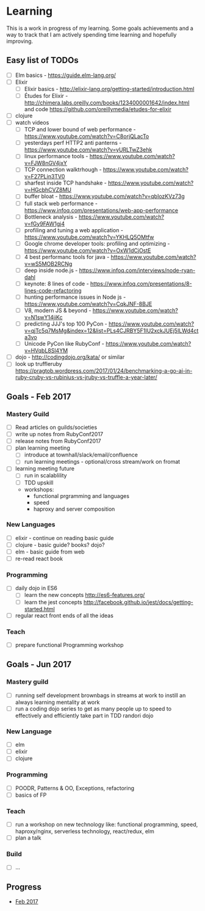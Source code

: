 # Learning

This is a work in progress of my learning. Some goals achievements and a way to
track that I am actively spending time learning and hopefully improving.

## Easy list of TODOs

  - [ ] Elm basics - https://guide.elm-lang.org/
  - [ ] Elixir
    - [ ] Elixir basics - http://elixir-lang.org/getting-started/introduction.html
    - [ ] Études for Elixir - http://chimera.labs.oreilly.com/books/1234000001642/index.html
      and code https://github.com/oreillymedia/etudes-for-elixir
  - [ ] clojure
  - [ ] watch videos
    - [ ] TCP and lower bound of web performance - https://www.youtube.com/watch?v=C8orjQLacTo
    - [ ] yesterdays perf HTTP2 anti panterns - https://www.youtube.com/watch?v=yURLTwZ3ehk
    - [ ] linux performance tools - https://www.youtube.com/watch?v=FJW8nGV4jxY
    - [ ] TCP connection walktrhough - https://www.youtube.com/watch?v=F27PLin3TV0
    - [ ] sharfest inside TCP handshake - https://www.youtube.com/watch?v=HGcbhCVZ8MU
    - [ ] buffer bloat - https://www.youtube.com/watch?v=qbIozKVz73g
    - [ ] full stack web performance - https://www.infoq.com/presentations/web-app-performance
    - [ ] Bottleneck analysis - https://www.youtube.com/watch?v=fGy9FAW1gj4
    - [ ] profiling and tuning a web application - https://www.youtube.com/watch?v=YKHLQ5OMtfw
    - [ ] Google chrome developer tools: profiling and optimizing - https://www.youtube.com/watch?v=OxW1dCjOstE
    - [ ] 4 best performanc tools for java - https://www.youtube.com/watch?v=wS5MOB2RCNg
    - [ ] deep inside node.js - https://www.infoq.com/interviews/node-ryan-dahl
    - [ ] keynote: 8 lines of code - https://www.infoq.com/presentations/8-lines-code-refactoring
    - [ ] hunting performance issues in Node js - https://www.youtube.com/watch?v=CqkJNF-8BJE
    - [ ] V8, modern JS & beyond - https://www.youtube.com/watch?v=N1swY14jiKc
    - [ ] predicting JJJ's top 100 PyCon - https://www.youtube.com/watch?v=qjTc5q7MsMg&index=12&list=PLs4CJRBY5F1IU2xckJUEj5ILWd4cta3vo
    - [ ] Unicode PyCon like RubyConf - https://www.youtube.com/watch?v=HVqbL8Sl4YM
  - [ ] dojo - http://codingdojo.org/kata/ or similar
  - [ ] look up truffleruby
        https://pragtob.wordpress.com/2017/01/24/benchmarking-a-go-ai-in-ruby-cruby-vs-rubinius-vs-jruby-vs-truffle-a-year-later/

## Goals - Feb 2017

### Mastery Guild
  - [ ] Read articles on guilds/societies
  - [ ] write up notes from RubyConf2017
  - [ ] release notes from RubyConf2017
  - [ ] plan learning meeting
    - [ ] introduce at townhall/slack/email/confluence
    - [ ] run learning meetings - optional/cross stream/work on fromat
  - [ ] learning meeting future
    - [ ] run in scalablility
    - [ ] TDD upskill
    - workshops:
      - functional prgramming and languages
      - speed
      - haproxy and server composition

### New Languages
  - [ ] elixir - continue on reading basic guide
  - [ ] clojure - basic guide? books? dojo?
  - [ ] elm - basic guide from web
  - [ ] re-read react book 

### Programming
  - [ ] daily dojo in ES6
    - [ ] learn the new concepts http://es6-features.org/
    - [ ] learn the jest concepts
      http://facebook.github.io/jest/docs/getting-started.html
  - [ ] regular react front ends of all the ideas

### Teach
  - [ ] prepare functional Programming workshop

## Goals - Jun 2017

### Mastery guild
  - [ ] running self development brownbags in streams at work to instill an
    always learning mentality at work
  - [ ] run a coding dojo series to get as many people up to speed to
    effectively and efficiently take part in TDD randori dojo

### New Language
  - [ ] elm
  - [ ] elixir
  - [ ] clojure

### Programming
  - [ ] POODR, Patterns & OO, Exceptions, refactoring
  - [ ] basics of FP

### Teach
  - [ ] run a workshop on new technology like: functional programming, speed,
    haproxy/nginx, serverless technology, react/redux, elm
  - [ ] plan a talk

### Build
  - [ ] ...

## Progress

  * [Feb 2017](blog/201702_progress.md)


